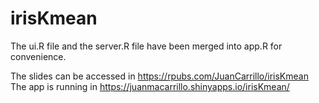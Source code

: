# irisKmean

The ui.R file and the server.R file have been merged into app.R for convenience.

The slides can be accessed in https://rpubs.com/JuanCarrillo/irisKmean
The app is running in https://juanmacarrillo.shinyapps.io/irisKmean/

